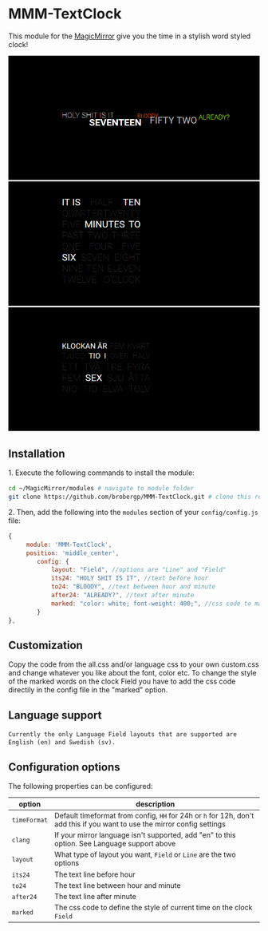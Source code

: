 # MMM-TextClock

This module for the [MagicMirror](https://github.com/MichMich/MagicMirror) give you the time in a stylish word styled clock!

![Image of textclockline](textclock1.png)
![Image of textclockfielden](textclock2.png)
![Image of textclockfieldse](textclock3.png)


## Installation

  1\. Execute the following commands to install the module:

```bash
cd ~/MagicMirror/modules # navigate to module folder
git clone https://github.com/brobergp/MMM-TextClock.git # clone this repository
```

  2\. Then, add the following into the `modules` section of your `config/config.js` file:

````javascript
{
	 module: 'MMM-TextClock',
	 position: 'middle_center',
		config: {
			layout: "Field", //options are "Line" and "Field"
			its24: "HOLY SHIT IS IT", //text before hour
			to24: "BLOODY", //text between hour and minute
			after24: "ALREADY?", //text after minute
			marked: "color: white; font-weight: 400;", //css code to mark current time in Field layout
		}
},
````


## Customization

  Copy the code from the all.css and/or language css to your own custom.css and change whatever you like about the font, color etc.
  To change the style of the marked words on the clock Field you have to add the css code directily in the config file in the "marked" option.

## Language support

	Currently the only Language Field layouts that are supported are English (en) and Swedish (sv).

## Configuration options

The following properties can be configured:

| option | description |
| ------------- | ------------- |
| `timeFormat` | Default timeformat from config, `HH` for 24h or `h` for 12h, don't add this if you want to use the mirror config settings |
| `clang` | If your mirror language isn't supported, add "en" to this option. See Language support above |
| `layout` | What type of layout you want, `Field` or `Line` are the two options |
| `its24` | The text line before hour |
| `to24` | The text line between hour and minute |
| `after24` | The text line after minute |
| `marked`| The css code to define the style of current time on the clock `Field` |
